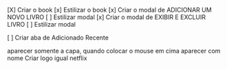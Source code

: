 [X] Criar o book
[x] Estilizar o book
[x] Criar o modal de ADICIONAR UM NOVO LIVRO
[ ] Estilizar modal
[x] Criar o modal de EXIBIR E EXCLUIR LIVRO
[ ] Estilizar modal

[ ] Criar aba de Adicionado Recente

aparecer somente a capa, quando colocar o mouse em cima aparecer com nome
Criar logo igual netflix
